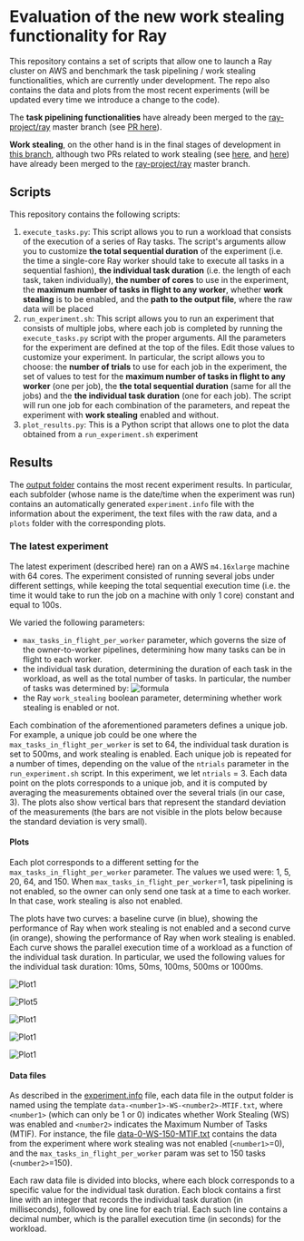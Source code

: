 # Evaluation of the new work stealing functionality for Ray

This repository contains a set of scripts that allow one to launch a Ray cluster on AWS and benchmark the task pipelining / work stealing functionalities, which are currently under development. The repo also contains the data and plots from the most recent experiments (will be updated every time we introduce a change to the code). 

The **task pipelining functionalities** have already been merged to the [ray-project/ray](https://github.com/ray-project/ray) master branch (see [PR here](https://github.com/ray-project/ray/commit/026c0090865373c87065fa0fe9972afc1a769514)). 

**Work stealing**, on the other hand is in the final stages of development in [this branch](https://github.com/gabrieleoliaro/ray/tree/atomic_work_stealing), although two PRs related to work stealing (see [here](https://github.com/ray-project/ray/pull/10225), and [here](https://github.com/ray-project/ray/pull/11051)) have already been merged to the [ray-project/ray](https://github.com/ray-project/ray) master branch.


## Scripts

This repository contains the following scripts:

1. `execute_tasks.py`: This script allows you to run a workload that consists of the execution of a series of Ray tasks. The script's arguments allow you to customize **the total sequential duration** of the experiment (i.e. the time a single-core Ray worker should take to execute all tasks in a sequential fashion), **the individual task duration** (i.e. the length of each task, taken individually), **the number of cores** to use in the experiment, the **maximum number of tasks in flight to any worker**, whether **work stealing** is to be enabled, and the **path to the output file**, where the raw data will be placed
2. `run_experiment.sh`: This script allows you to run an experiment that consists of multiple jobs, where each job is completed by running the `execute_tasks.py` script with the proper arguments. All the parameters for the experiment are defined at the top of the files. Edit those values to customize your experiment. In particular, the script allows you to choose: the **number of trials** to use for each job in the experiment, the set of values to test for the **maximum number of tasks in flight to any worker** (one per job), the **the total sequential duration** (same for all the jobs) and the **the individual task duration** (one for each job). The script will run one job for each combination of the parameters, and repeat the experiment with **work stealing** enabled and without.
3. `plot_results.py`: This is a Python script that allows one to plot the data obtained from a `run_experiment.sh` experiment


## Results
The [output folder](https://github.com/gabrieleoliaro/ray_work_stealing_evaluation/tree/main/output) contains the most recent experiment results. In particular, each subfolder (whose name is the date/time when the experiment was run) contains an automatically generated `experiment.info` file with the information about the experiment, the text files with the raw data, and a `plots` folder with the corresponding plots.

### The latest experiment

The latest experiment (described here) ran on a AWS `m4.16xlarge` machine with 64 cores. The experiment consisted of running several jobs under different settings, while keeping the total sequential execution time (i.e. the time it would take to run the job on a machine with only 1 core) constant and equal to 100s. 

We varied the following parameters:
* `max_tasks_in_flight_per_worker` parameter, which governs the size of the owner-to-worker pipelines, determining how many tasks can be in flight to each worker.
* the individual task duration, determining the duration of each task in the workload, as well as the total number of tasks. In particular, the number of tasks was determined by: ![formula](https://github.com/gabrieleoliaro/ray_work_stealing_evaluation/blob/main/formula.png)
* the Ray `work_stealing` boolean parameter, determining whether work stealing is enabled or not.

Each combination of the aforementioned parameters defines a unique job. For example, a unique job could be one where the `max_tasks_in_flight_per_worker` is set to 64, the individual task duration is set to 500ms, and work stealing is enabled. Each unique job is repeated for a number of times, depending on the value of the `ntrials` parameter in the `run_experiment.sh` script. In this experiment, we let `ntrials` = 3. Each data point on the plots corresponds to a unique job, and it is computed by averaging the measurements obtained over the several trials (in our case, 3). The plots also show vertical bars that represent the standard deviation of the measurements (the bars are not visible in the plots below because the standard deviation is very small).

#### Plots
Each plot corresponds to a different setting for the `max_tasks_in_flight_per_worker` parameter. The values we used were: 1, 5, 20, 64, and 150. When `max_tasks_in_flight_per_worker`=1, task pipelining is not enabled, so the owner can only send one task at a time to each worker. In that case, work stealing is also not enabled.

The plots have two curves: a baseline curve (in blue), showing the performance of Ray when work stealing is not enabled and a second curve (in orange), showing the performance of Ray when work stealing is enabled. Each curve shows the parallel execution time of a workload as a function of the individual task duration. In particular, we used the following values for the individual task duration: 10ms, 50ms, 100ms, 500ms or 1000ms. 


![Plot1](https://github.com/gabrieleoliaro/ray_work_stealing_evaluation/blob/main/output/2021-04-23-03:08:34/plots/plot-1-MTIF.png)

![Plot5](https://github.com/gabrieleoliaro/ray_work_stealing_evaluation/blob/main/output/2021-04-23-03:08:34/plots/plot-5-MTIF.png)

![Plot1](https://github.com/gabrieleoliaro/ray_work_stealing_evaluation/blob/main/output/2021-04-23-03:08:34/plots/plot-20-MTIF.png)

![Plot1](https://github.com/gabrieleoliaro/ray_work_stealing_evaluation/blob/main/output/2021-04-23-03:08:34/plots/plot-64-MTIF.png)

![Plot1](https://github.com/gabrieleoliaro/ray_work_stealing_evaluation/blob/main/output/2021-04-23-03:08:34/plots/plot-150-MTIF.png)

#### Data files
As described in the [experiment.info](https://github.com/gabrieleoliaro/ray_work_stealing_evaluation/blob/main/output/2021-01-19-10:21:12/experiment.info) file, each data file in the output folder is named using the template `data-<number1>-WS-<number2>-MTIF.txt`, where `<number1>` (which can only be 1 or 0) indicates whether Work Stealing (WS) was enabled and `<number2>` indicates the Maximum Number of Tasks (MTIF). For instance, the file [data-0-WS-150-MTIF.txt](https://github.com/gabrieleoliaro/ray_work_stealing_evaluation/blob/main/output/2021-01-19-10:21:12/data-0-WS-150-MTIF.txt) contains the data from the experiment where work stealing was not enabled (`<number1>`=0), and the `max_tasks_in_flight_per_worker` param was set to 150 tasks (`<number2>`=150).

Each raw data file is divided into blocks, where each block corresponds to a specific value for the individual task duration. Each block contains a first line with an integer that records the individual task duration (in milliseconds), followed by one line for each trial. Each such line contains a decimal number, which is the parallel execution time (in seconds) for the workload.


